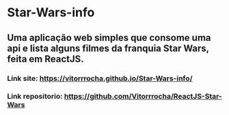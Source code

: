 # Star-Wars-info
## Uma aplicação web simples que consome uma api e lista alguns filmes da franquia Star Wars, feita em ReactJS.
### Link site: https://vitorrrocha.github.io/Star-Wars-info/
### Link repositorio: https://github.com/Vitorrrocha/ReactJS-Star-Wars
